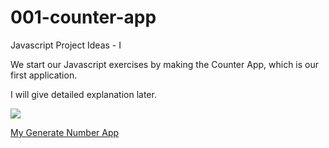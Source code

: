 # 001-counter-app

Javascript Project Ideas - I

We start our Javascript exercises by making the Counter App, which is our first application.

I will give detailed explanation later.

<a href="https://www.linkpicture.com/view.php?img=LPic6276b0fb6766b1206167720"><img src="https://www.linkpicture.com/q/Screenshot-from-2022-05-07-20-48-03.png" type="image"></a>

<a href="https://001-counter-app.netlify.app/" target="_blank">My Generate Number App</a>
